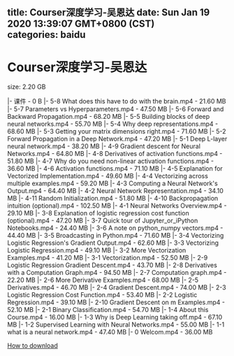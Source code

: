 
title: Courser深度学习-吴恩达
date: Sun Jan 19 2020 13:39:07 GMT+0800 (CST)    
categories: baidu
---

# Courser深度学习-吴恩达
size: 2.20 GB
 
 
|- 课件 - 0 B
|- 5-8 What does this have to do with the brain.mp4 - 21.60 MB
|- 5-7 Parameters vs Hyperparameters.mp4 - 47.50 MB
|- 5-6 Forward and Backward Propagation.mp4 - 68.20 MB
|- 5-5 Building blocks of deep neural networks.mp4 - 55.70 MB
|- 5-4 Why deep representations.mp4 - 68.60 MB
|- 5-3 Getting your matrix dimensions right.mp4 - 71.60 MB
|- 5-2 Forward Propagation in a Deep Network.mp4 - 47.20 MB
|- 5-1 Deep L-layer neural network.mp4 - 38.20 MB
|- 4-9 Gradient descent for Neural Networks.mp4 - 64.80 MB
|- 4-8 Derivatives of activation functions.mp4 - 51.80 MB
|- 4-7 Why do you need non-linear activation functions.mp4 - 36.60 MB
|- 4-6 Activation functions.mp4 - 71.10 MB
|- 4-5 Explanation for Vectorized Implementation.mp4 - 49.60 MB
|- 4-4 Vectorizing across multiple examples.mp4 - 59.20 MB
|- 4-3 Computing a Neural Network's Output.mp4 - 64.40 MB
|- 4-2 Neural Network Representation.mp4 - 34.10 MB
|- 4-11 Random Initialization.mp4 - 51.80 MB
|- 4-10 Backpropagation intuition (optional).mp4 - 102.50 MB
|- 4-1 Neural Networks Overview.mp4 - 29.10 MB
|- 3-8 Explanation of logistic regression cost function (optional).mp4 - 47.20 MB
|- 3-7 Quick tour of Jupyter_or_iPython Notebooks.mp4 - 24.40 MB
|- 3-6 A note on python_numpy vectors.mp4 - 44.40 MB
|- 3-5 Broadcasting in Python.mp4 - 71.60 MB
|- 3-4 Vectorizing Logistic Regression's Gradient Output.mp4 - 62.60 MB
|- 3-3 Vectorizing Logistic Regression.mp4 - 49.10 MB
|- 3-2 More Vectorization Examples.mp4 - 41.20 MB
|- 3-1 Vectorization.mp4 - 52.50 MB
|- 2-9 Logistic Regression Gradient Descent.mp4 - 43.70 MB
|- 2-8 Derivatives with a Computation Graph.mp4 - 94.50 MB
|- 2-7 Computation graph.mp4 - 22.20 MB
|- 2-6 More Derivative Examples.mp4 - 68.00 MB
|- 2-5 Derivatives.mp4 - 46.70 MB
|- 2-4 Gradient Descent.mp4 - 74.00 MB
|- 2-3 Logistic Regression Cost Function.mp4 - 53.40 MB
|- 2-2 Logistic Regression.mp4 - 39.10 MB
|- 2-10 Gradient Descent on m Examples.mp4 - 52.10 MB
|- 2-1 Binary Classification.mp4 - 54.70 MB
|- 1-4 About this Course.mp4 - 16.00 MB
|- 1-3 Why is Deep Learning taking off.mp4 - 67.10 MB
|- 1-2 Supervised Learning with Neural Networks.mp4 - 55.00 MB
|- 1-1 what is a neural network.mp4 - 47.40 MB
|- 0 Welcom.mp4 - 36.00 MB

[How to download](https://bpcam.bemobtrk.com/go/2ceec3aa-1ca2-46d6-b9ff-aaa5c184517c?jno=2563)